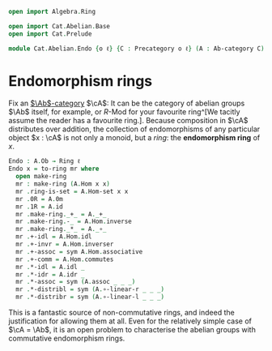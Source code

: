```agda
open import Algebra.Ring

open import Cat.Abelian.Base
open import Cat.Prelude

module Cat.Abelian.Endo {o ℓ} {C : Precategory o ℓ} (A : Ab-category C) where
```

<!--
```agda
private module A = Ab-category A
```
-->

# Endomorphism rings

Fix an [$\Ab$-category] $\cA$: It can be the category of abelian
groups $\Ab$ itself, for example, or $R$-Mod for your favourite ring^[We
tacitly assume the reader has a favourite ring.]. Because composition in
$\cA$ distributes over addition, the collection of endomorphisms of
any particular object $x : \cA$ is not only a monoid, but a _ring_:
the **endomorphism ring** of $x$.

[$\Ab$-category]: Cat.Abelian.Base.html#ab-enriched-categories

```agda
Endo : A.Ob → Ring ℓ
Endo x = to-ring mr where
  open make-ring
  mr : make-ring (A.Hom x x)
  mr .ring-is-set = A.Hom-set x x
  mr .0R = A.0m
  mr .1R = A.id
  mr .make-ring._+_ = A._+_
  mr .make-ring.-_ = A.Hom.inverse
  mr .make-ring._*_ = A._∘_
  mr .+-idl = A.Hom.idl
  mr .+-invr = A.Hom.inverser
  mr .+-assoc = sym A.Hom.associative
  mr .+-comm = A.Hom.commutes
  mr .*-idl = A.idl _
  mr .*-idr = A.idr _
  mr .*-assoc = sym (A.assoc _ _ _)
  mr .*-distribl = sym (A.∘-linear-r _ _ _)
  mr .*-distribr = sym (A.∘-linear-l _ _ _)
```

This is a fantastic source of non-commutative rings, and indeed the
justification for allowing them at all. Even for the relatively simple
case of $\cA = \Ab$, it is an open problem to characterise the
abelian groups with commutative endomorphism rings.

